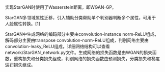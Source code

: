 

<!--
 * @version:
 * @Author:  StevenJokess https://github.com/StevenJokess
 * @Date: 2020-09-28 21:15:10
 * @LastEditors:  StevenJokess https://github.com/StevenJokess
 * @LastEditTime: 2020-12-14 00:09:45
 * @Description:
 * @TODO::
 * @Reference:[1]: https://github.com/PaddlePaddle/models/tree/develop/PaddleCV/gan
-->
实现StarGAN时使用了Wasserstein距离，即WGAN-GP。

StarGAN多领域属性迁移，引入辅助分类帮助单个判别器判断多个属性，可用于人脸属性转换。[1]

StarGAN中生成网络的编码部分主要由convolution-instance norm-ReLU组成，解码部分主要由transpose convolution-norm-ReLU组成，判别网络主要由convolution-leaky_ReLU组成，详细网络结构可以查看network/StarGAN_network.py文件。生成网络的损失函数是由WGAN的损失函数，重构损失和分类损失组成，判别网络的损失函数由预测损失，分类损失和梯度惩罚损失组成。
